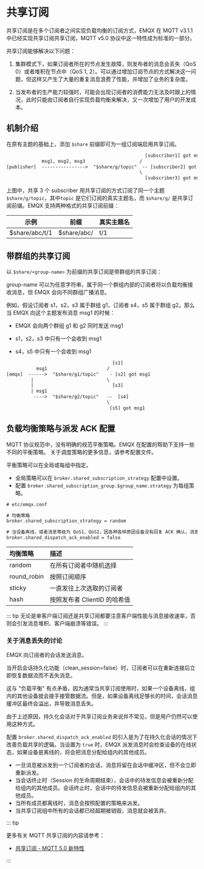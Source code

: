 # 共享订阅

共享订阅是在多个订阅者之间实现负载均衡的订阅方式，EMQX 在 MQTT v3.1.1 中已经实现共享订阅共享订阅，MQTT v5.0 协议中这一特性成为标准的一部分。

共享订阅能够解决以下问题：

1. 集群模式下，如果订阅者所在的节点发生故障，则发布者的消息会丢失（QoS 0）或者堆积在节点中（QoS 1, 2）。可以通过增加订阅节点的方式解决这一问题，但这样又产生了大量的重复消息浪费了性能，并增加了业务的复杂度。

2. 当发布者的生产能力较强时，可能会出现订阅者的消费能力无法及时跟上的情况，此时只能由订阅者自行实现负载均衡来解决，又一次增加了用户的开发成本。

## 机制介绍

在原有主题的基础上，添加 `$share` 前缀即可为一组订阅端启用共享订阅。

```txt
                                                   [subscriber1] got msg1
             msg1, msg2, msg3                    /
[publisher]  ---------------->  "$share/g/topic"  -- [subscriber2] got msg2
                                                 \
                                                   [subscriber3] got msg3
```

上图中，共享 3 个 subscriber 用共享订阅的方式订阅了同一个主题 `$share/g/topic`，其中`topic` 是它们订阅的真实主题名，而  `$share/g/` 是共享订阅前缀。EMQX 支持两种格式的共享订阅前缀：

| 示例            | 前缀        | 真实主题名 |
| --------------- | ----------- | ---------- |
| $share/abc/t/1  | $share/abc/ | t/1        |

## 带群组的共享订阅

以 `$share/<group-name>` 为前缀的共享订阅是带群组的共享订阅：

group-name 可以为任意字符串，属于同一个群组内部的订阅者将以负载均衡接收消息，但 EMQX 会向不同群组广播消息。

例如，假设订阅者 s1，s2，s3 属于群组 g1，订阅者 s4，s5 属于群组 g2。那么当 EMQX 向这个主题发布消息 msg1 的时候：

- EMQX 会向两个群组 g1 和 g2 同时发送 msg1

- s1，s2，s3 中只有一个会收到 msg1
- s4，s5 中只有一个会收到 msg1

```txt
                                       [s1]
           msg1                      /
[emqx]  ------>  "$share/g1/topic"    - [s2] got msg1
         |                           \
         |                             [s3]
         | msg1
          ---->  "$share/g2/topic"   --  [s4]
                                     \
                                      [s5] got msg1
```

## 负载均衡策略与派发 ACK 配置

MQTT 协议规范中，没有明确的规范平衡策略。EMQX 在配置的帮助下支持一些不同的平衡策略。
关于调度策略的更多信息，请参考配置文件。

平衡策略可以在全局或每组中指定。

- 全局策略可以在 `broker.shared_subscription_strategy` 配置中设置。
- 配置 `broker.shared_subscription_group.$group_name.strategy` 为每组策略。

```txt
# etc/emqx.conf

# 均衡策略
broker.shared_subscription_strategy = random

# 当设备离线，或者消息等级为 QoS1、QoS2，因各种各样原因设备没有回复 ACK 确认，消息会被重新派发至群组内其他的设备。
broker.shared_dispatch_ack_enabled = false
```

|  均衡策略    |             描述             |
| :---------- | :--------------------------- |
| random      | 在所有订阅者中随机选择       |
| round_robin | 按照订阅顺序                 |
| sticky      | 一直发往上次选取的订阅者     |
| hash        | 按照发布者 ClientID 的哈希值 |

::: tip
无论是单客户端订阅还是共享订阅都要注意客户端性能与消息接收速率，否则会引发消息堆积、客户端崩溃等错误。
:::

### 关于消息丢失的讨论

EMQX 向订阅者的会话发送消息。

当开启会话持久化功能（clean_session=false）时，订阅者可以在重新连接后立即恢复数据流而不丢失消息。

这与 "负载平衡" 有点矛盾，因为通常当共享订阅使用时，如果一个设备离线，组内的其他设备就会接手接管数据流。但是，如果设备离线足够长的时间，会话消息缓冲区最终会溢出，并导致消息丢失。

由于上述原因，持久化会话对于共享订阅业务来说并不常见，但是用户仍然可以使用这种方式。

配置 `broker.shared_dispatch_ack_enabled` 的引入是为了在持久化会话的情况下改善负载共享的逻辑。当设置为 `true` 时，EMQX 派发消息时会检查设备的在线状态，如果设备是离线的，将会把消息分配给组内的其他成员。

- 一旦消息被派发到一个订阅者的会话，消息将留在会话中缓冲区，但不会立即重新派发。
- 当会话终止时（Session 的生命周期结束），会话中的待发信息会被重新分配给组内的其他成员。会话终止时，会话中的待发信息会被重新分配给组内的其他成员。
- 当所有成员都离线时，消息会按照配置的策略来派发。
- 当共享订阅组中所有的会话都已经超期被销毁，消息就会被丢弃。

::: tip

更多有关 MQTT 共享订阅的内容请参考：

- [共享订阅 - MQTT 5.0 新特性](https://www.emqx.com/zh/blog/introduction-to-mqtt5-protocol-shared-subscription)

:::
